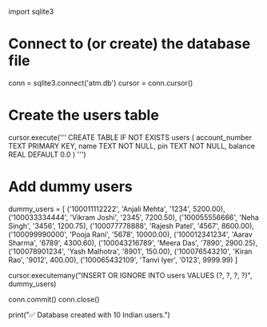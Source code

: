 import sqlite3

# Connect to (or create) the database file
conn = sqlite3.connect('atm.db')
cursor = conn.cursor()

# Create the users table
cursor.execute('''
CREATE TABLE IF NOT EXISTS users (
    account_number TEXT PRIMARY KEY,
    name TEXT NOT NULL,
    pin TEXT NOT NULL,
    balance REAL DEFAULT 0.0
)
''')

# Add dummy users
dummy_users = [
    ('100011112222', 'Anjali Mehta', '1234', 5200.00),
    ('100033334444', 'Vikram Joshi', '2345', 7200.50),
    ('100055556666', 'Neha Singh', '3456', 1200.75),
    ('100077778888', 'Rajesh Patel', '4567', 8600.00),
    ('100099990000', 'Pooja Rani', '5678', 10000.00),
    ('100012341234', 'Aarav Sharma', '6789', 4300.60),
    ('100043216789', 'Meera Das', '7890', 2900.25),
    ('100078901234', 'Yash Malhotra', '8901', 150.00),
    ('100076543210', 'Kiran Rao', '9012', 400.00),
    ('100065432109', 'Tanvi Iyer', '0123', 9999.99)
]

cursor.executemany("INSERT OR IGNORE INTO users VALUES (?, ?, ?, ?)", dummy_users)

conn.commit()
conn.close()

print("✅ Database created with 10 Indian users.")


